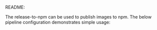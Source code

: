 README:

The release-to-npm can be used to publish images to npm. 
The below pipeline configuration demonstrates simple usage:
